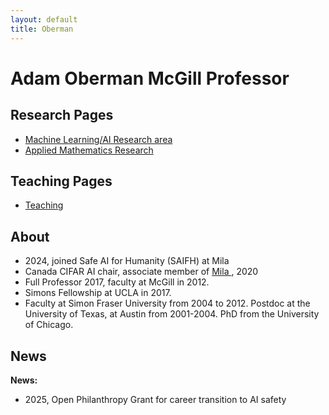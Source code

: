 ```yaml
---
layout: default
title: Oberman
---
```

# Adam Oberman McGill Professor

## Research Pages
- [Machine Learning/AI Research area](research.md)
- [Applied Mathematics Research](research_math.md)

## Teaching Pages
- [Teaching](teaching.md)

## About 
- 2024, joined Safe AI for Humanity (SAIFH) at Mila
-  Canada CIFAR AI chair, associate member of [Mila ](https://mila.quebec/en/mila/team/), 2020
-  Full Professor 2017, faculty at McGill in 2012.
-  Simons Fellowship at UCLA in 2017. 
-  Faculty at Simon Fraser  University from 2004 to 2012. Postdoc at the University of Texas, at  Austin from 2001-2004.  PhD from  the University of Chicago.

## News 
**News:**
- 2025, Open Philanthropy Grant for career transition to AI safety

